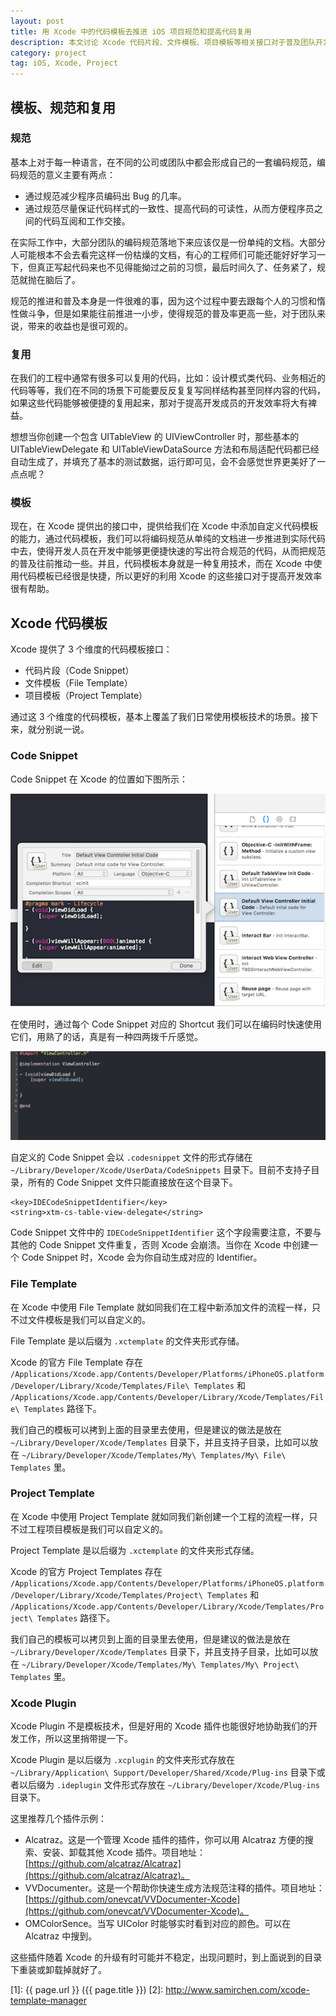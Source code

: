 ```yaml
---
layout: post
title: 用 Xcode 中的代码模板去推进 iOS 项目规范和提高代码复用
description: 本文讨论 Xcode 代码片段、文件模板、项目模板等相关接口对于普及团队开发的项目规范、提高 iOS 项目代码复用效率的意义。
category: project
tag: iOS, Xcode, Project
---
```




## 模板、规范和复用

### 规范

基本上对于每一种语言，在不同的公司或团队中都会形成自己的一套编码规范，编码规范的意义主要有两点：

- 通过规范减少程序员编码出 Bug 的几率。
- 通过规范尽量保证代码样式的一致性、提高代码的可读性，从而方便程序员之间的代码互阅和工作交接。

在实际工作中，大部分团队的编码规范落地下来应该仅是一份单纯的文档。大部分人可能根本不会去看完这样一份枯燥的文档，有心的工程师们可能还能好好学习一下，但真正写起代码来也不见得能拗过之前的习惯，最后时间久了、任务紧了，规范就抛在脑后了。


规范的推进和普及本身是一件很难的事，因为这个过程中要去跟每个人的习惯和惰性做斗争，但是如果能往前推进一小步，使得规范的普及率更高一些，对于团队来说，带来的收益也是很可观的。


### 复用

在我们的工程中通常有很多可以复用的代码，比如：设计模式类代码、业务相近的代码等等，我们在不同的场景下可能要反反复复写同样结构甚至同样内容的代码，如果这些代码能够被便捷的复用起来，那对于提高开发成员的开发效率将大有裨益。

想想当你创建一个包含 UITableView 的 UIViewController 时，那些基本的 UITableViewDelegate 和 UITableViewDataSource 方法和布局适配代码都已经自动生成了，并填充了基本的测试数据，运行即可见，会不会感觉世界更美好了一点点呢？


### 模板

现在，在 Xcode 提供出的接口中，提供给我们在 Xcode 中添加自定义代码模板的能力，通过代码模板，我们可以将编码规范从单纯的文档进一步推进到实际代码中去，使得开发人员在开发中能够更便捷快速的写出符合规范的代码，从而把规范的普及往前推动一些。并且，代码模板本身就是一种复用技术，而在 Xcode 中使用代码模板已经很是快捷，所以更好的利用 Xcode 的这些接口对于提高开发效率很有帮助。





## Xcode 代码模板

Xcode 提供了 3 个维度的代码模板接口：

- 代码片段（Code Snippet）
- 文件模板（File Template）
- 项目模板（Project Template）

通过这 3 个维度的代码模板，基本上覆盖了我们日常使用模板技术的场景。接下来，就分别说一说。



### Code Snippet

Code Snippet 在 Xcode 的位置如下图所示：

![image](../../images/xcode-template-manager/code_snippet_1.png)

在使用时，通过每个 Code Snippet 对应的 Shortcut 我们可以在编码时快速使用它们，用熟了的话，真是有一种四两拨千斤感觉。

![image](../../images/xcode-template-manager/use_code_snippet.gif)

自定义的 Code Snippet 会以 `.codesnippet` 文件的形式存储在 `~/Library/Developer/Xcode/UserData/CodeSnippets` 目录下。目前不支持子目录，所有的 Code Snippet 文件只能直接放在这个目录下。

	<key>IDECodeSnippetIdentifier</key>
	<string>xtm-cs-table-view-delegate</string>

Code Snippet 文件中的 `IDECodeSnippetIdentifier` 这个字段需要注意，不要与其他的 Code Snippet 文件重复，否则 Xcode 会崩溃。当你在 Xcode 中创建一个 Code Snippet 时，Xcode 会为你自动生成对应的 Identifier。






### File Template

在 Xcode 中使用 File Template 就如同我们在工程中新添加文件的流程一样，只不过文件模板是我们可以自定义的。


File Template 是以后缀为 `.xctemplate` 的文件夹形式存储。

Xcode 的官方 File Template 存在 `/Applications/Xcode.app/Contents/Developer/Platforms/iPhoneOS.platform/Developer/Library/Xcode/Templates/File\ Templates` 和 `/Applications/Xcode.app/Contents/Developer/Library/Xcode/Templates/File\ Templates` 路径下。

我们自己的模板可以拷到上面的目录里去使用，但是建议的做法是放在 `~/Library/Developer/Xcode/Templates` 目录下，并且支持子目录，比如可以放在 `~/Library/Developer/Xcode/Templates/My\ Templates/My\ File\ Templates` 里。





### Project Template

在 Xcode 中使用 Project Template 就如同我们新创建一个工程的流程一样，只不过工程项目模板是我们可以自定义的。

Project Template 是以后缀为 `.xctemplate` 的文件夹形式存储。

Xcode 的官方 Project Templates 存在 `/Applications/Xcode.app/Contents/Developer/Platforms/iPhoneOS.platform/Developer/Library/Xcode/Templates/Project\ Templates` 和 `/Applications/Xcode.app/Contents/Developer/Library/Xcode/Templates/Project\ Templates` 路径下。

我们自己的模板可以拷贝到上面的目录里去使用，但是建议的做法是放在 `~/Library/Developer/Xcode/Templates` 目录下，并且支持子目录，比如可以放在 `~/Library/Developer/Xcode/Templates/My\ Templates/My\ Project\ Templates` 里。


### Xcode Plugin

Xcode Plugin 不是模板技术，但是好用的 Xcode 插件也能很好地协助我们的开发工作，所以这里捎带提一下。

Xcode Plugin 是以后缀为 `.xcplugin` 的文件夹形式存放在 `~/Library/Application\ Support/Developer/Shared/Xcode/Plug-ins` 目录下或者以后缀为 `.ideplugin` 文件形式存放在 `~/Library/Developer/Xcode/Plug-ins` 目录下。


这里推荐几个插件示例：

- Alcatraz。这是一个管理 Xcode 插件的插件，你可以用 Alcatraz 方便的搜索、安装、卸载其他 Xcode 插件。项目地址：[https://github.com/alcatraz/Alcatraz](https://github.com/alcatraz/Alcatraz)。
- VVDocumenter。这是一个帮助你快速生成方法规范注释的插件。项目地址：[https://github.com/onevcat/VVDocumenter-Xcode](https://github.com/onevcat/VVDocumenter-Xcode)。
- OMColorSence。当写 UIColor 时能够实时看到对应的颜色。可以在 Alcatraz 中搜到。

这些插件随着 Xcode 的升级有时可能并不稳定，出现问题时，到上面说到的目录下重装或卸载掉就好了。




[SamirChen]: http://www.samirchen.com "SamirChen"
[1]: {{ page.url }} ({{ page.title }})
[2]: http://www.samirchen.com/xcode-template-manager

